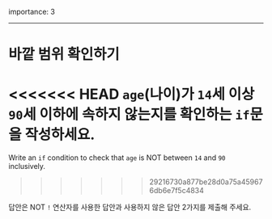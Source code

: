 importance: 3

---

# 바깥 범위 확인하기

<<<<<<< HEAD
`age`(나이)가 `14`세 이상 `90`세 이하에 속하지 않는지를 확인하는 `if`문을 작성하세요.
=======
Write an `if` condition to check that `age` is NOT between `14` and `90` inclusively.
>>>>>>> 29216730a877be28d0a75a459676db6e7f5c4834

답안은 NOT `!` 연산자를 사용한 답안과 사용하지 않은 답안 2가지를 제출해 주세요.